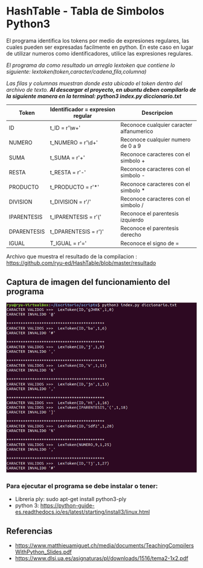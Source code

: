 # HashTable - Tabla de Simbolos Python3

El programa identifica los tokens por medio de expresiones regulares, las cuales pueden ser expresadas facilmente en python.
En este caso en lugar de utilizar numeros como identificadores, utilice las expresiones regulares. 

_El programa da como resultado un arreglo lextoken que contiene lo siguiente: lextoken(token,caracter/cadena,fila,columna)_

_Las filas y columnas muestran donde esta ubicado el token dentro del archivo de texto._
***Al descargar el proyecto, en ubuntu deben compilarlo de la siguiente manera en la terminal: python3 index.py diccionario.txt***

| **Token** | **Identificador = expresion regular** |  **Descripcion** |
| ------------- | ------------- | ------------- |
| ID | t_ID = r'\w+'  | Reconoce cualquier caracter alfanumerico  |
| NUMERO | t_NUMERO = r'\d+'  | Reconoce cualquier numero de 0 a 9 |
| SUMA  | t_SUMA = r'\+'  | Reconoce caracteres con el simbolo + |
| RESTA| t_RESTA =  r'\-'  | Reconoce caracteres con el simbolo -|
| PRODUCTO  | t_PRODUCTO = r'\*'  | Reconoce caracteres con el simbolo * |
| DIVISION  | t_DIVISION = r'/'  | Reconoce caracteres con el simbolo / |
| IPARENTESIS | t_IPARENTESIS = r'\('  | Reconoce el parentesis izquierdo |
| DPARENTESIS | t_DPARENTESIS = r'\)' | Reconoce el parentesis derecho |
| IGUAL  | T_IGUAL = r'='  | Reconoce el signo de = |

Archivo que muestra el resultado de la compilacion : https://github.com/ryu-ed/HashTable/blob/master/resultado
## Captura de imagen del funcionamiento del programa
![alt text](https://github.com/ryu-ed/HashTable/raw/master/images/valid.PNG " ")


### Para ejecutar el programa se debe instalar o tener:
- Libreria ply: sudo apt-get install python3-ply
- python 3: https://python-guide-es.readthedocs.io/es/latest/starting/install3/linux.html

## Referencias 
- https://www.matthieuamiguet.ch/media/documents/TeachingCompilersWithPython_Slides.pdf
- https://www.dlsi.ua.es/asignaturas/pl/downloads/1516/tema2-1x2.pdf
